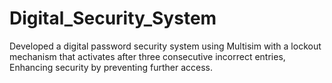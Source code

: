 # Digital_Security_System
Developed a digital password security system using Multisim with a lockout mechanism that activates after three consecutive incorrect entries, Enhancing security by preventing further access.
